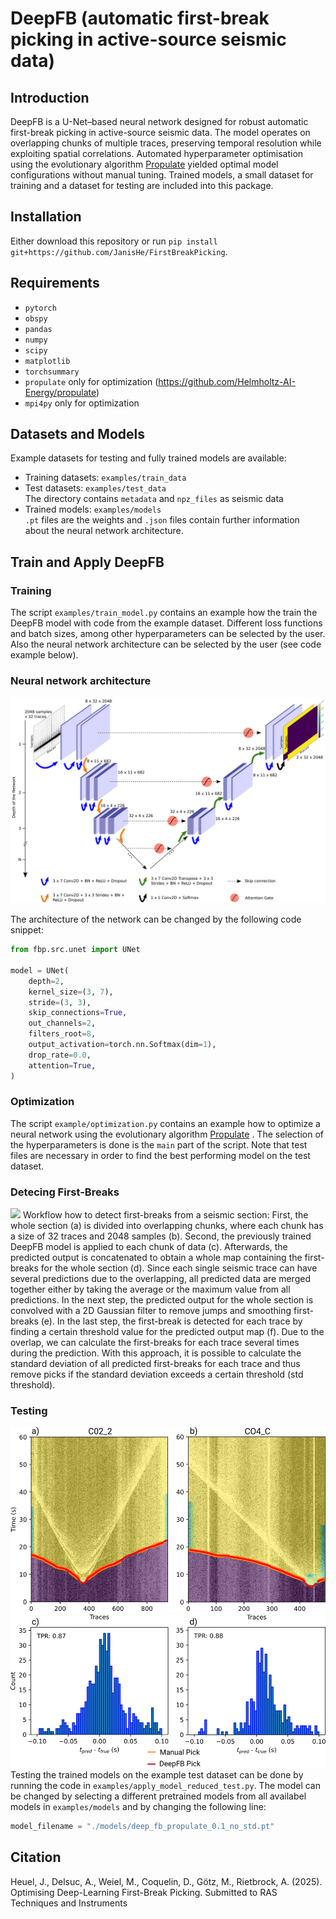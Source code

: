# DeepFB (automatic first-break picking in active-source seismic data)

## Introduction
DeepFB is a U-Net–based neural network designed for robust automatic first-break picking
in active-source seismic data. The model operates on overlapping chunks  of multiple
traces, preserving temporal resolution while exploiting spatial correlations.
Automated hyperparameter optimisation using the evolutionary algorithm
[Propulate](https://github.com/Helmholtz-AI-Energy/propulate)
yielded optimal model configurations without manual tuning.
Trained models, a small dataset for training and a dataset for testing are included
into this package.

## Installation
Either download this repository or run `pip install git+https://github.com/JanisHe/FirstBreakPicking`.

## Requirements
- `pytorch`
- `obspy`
- `pandas`
- `numpy`
- `scipy`
- `matplotlib`
- `torchsummary`
- `propulate` only for optimization (https://github.com/Helmholtz-AI-Energy/propulate)
- `mpi4py` only for optimization

## Datasets and Models

Example datasets for testing and fully trained models are available:

- Training datasets: `examples/train_data`
- Test datasets: `examples/test_data` <br>
  The directory contains `metadata` and `npz_files` as seismic data
- Trained models: `examples/models` <br>
  `.pt` files are the weights and `.json` files contain further information about
  the neural network architecture.

## Train and Apply DeepFB
### Training
The script `examples/train_model.py` contains an example how the train the DeepFB
model with code from the example dataset. Different loss functions and batch sizes,
among other hyperparameters can be selected by the user. Also the neural network
architecture can be selected by the user (see code example below).

### Neural network architecture
![](./examples/figures/network.png)

The architecture of the network can be changed by the following code snippet:
```python
from fbp.src.unet import UNet

model = UNet(
    depth=2,
    kernel_size=(3, 7),
    stride=(3, 3),
    skip_connections=True,
    out_channels=2,
    filters_root=8,
    output_activation=torch.nn.Softmax(dim=1),
    drop_rate=0.0,
    attention=True,
)
```

### Optimization

The script `example/optimization.py` contains an example how to optimize a neural
network using the evolutionary algorithm [Propulate](https://github.com/Helmholtz-AI-Energy/propulate) .
The selection of the hyperparameters is done is the `main` part of the script.
Note that test files are necessary in order to find the best performing model on the
test dataset.

### Detecing First-Breaks
![](./examples/figures/phase_detection.png)
Workflow how to detect first-breaks from a seismic section: First, the whole section (a) is divided into overlapping
chunks, where each chunk has a size of 32 traces and 2048 samples (b). Second, the
previously trained DeepFB model is applied to each chunk of data (c). Afterwards,
the predicted output is concatenated to obtain a whole map containing the first-breaks
for the whole section (d). Since each single seismic trace can have several predictions
due to the overlapping, all predicted data are merged together either by taking the
average or the maximum value from all predictions. In the next step, the predicted
output for the whole section is convolved with a 2D Gaussian filter to remove jumps
and smoothing first-breaks (e). In the last step, the first-break is detected for each
trace by finding a certain threshold value for the predicted output map (f). Due
to the overlap, we can calculate the first-breaks for each trace several times during
the prediction. With this approach, it is possible to calculate the standard
deviation of all predicted first-breaks for each trace and thus remove picks if the
standard deviation exceeds a certain threshold (std threshold).

### Testing
![](./examples/figures/prediction_example.png)
Testing the trained models on the example test dataset can be done by running the
code in `examples/apply_model_reduced_test.py`. The model can be changed by
selecting a different pretrained models from all availabel models in
`examples/models` and by changing the following line:
```python
model_filename = "./models/deep_fb_propulate_0.1_no_std.pt"
```

## Citation
Heuel, J., Delsuc, A., Weiel, M., Coquelin, D., Götz, M., Rietbrock, A. (2025).
Optimising Deep-Learning First-Break Picking. Submitted to RAS Techniques and Instruments
